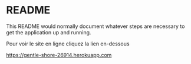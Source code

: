 # README

This README would normally document whatever steps are necessary to get the
application up and running.

Pour voir le site en ligne cliquez la lien en-dessous

https://gentle-shore-26914.herokuapp.com
